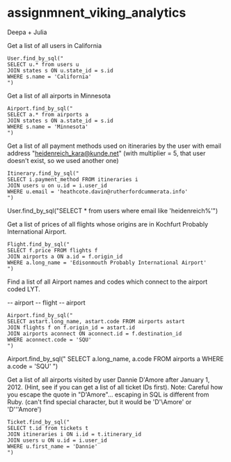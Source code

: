 # assignmnent_viking_analytics


Deepa + Julia

Get a list of all users in California
```
User.find_by_sql("
SELECT u.* from users u 
JOIN states s ON u.state_id = s.id 
WHERE s.name = 'California'
")
```
Get a list of all airports in Minnesota
```
Airport.find_by_sql("
SELECT a.* from airports a 
JOIN states s ON a.state_id = s.id 
WHERE s.name = 'Minnesota'
")
```
Get a list of all payment methods used on itineraries by the user with email address "heidenreich_kara@kunde.net" (with multiplier = 5, that user doesn't exist, so we used another one)
```
Itinerary.find_by_sql("
SELECT i.payment_method FROM itineraries i
JOIN users u on u.id = i.user_id
WHERE u.email = 'heathcote.davin@rutherfordcummerata.info'
")
```
User.find_by_sql("SELECT * from users where email like 'heidenreich%'")

Get a list of prices of all flights whose origins are in Kochfurt Probably International Airport.
```
Flight.find_by_sql("
SELECT f.price FROM flights f 
JOIN airports a ON a.id = f.origin_id
WHERE a.long_name = 'Edisonmouth Probably International Airport'
")
```
Find a list of all Airport names and codes which connect to the airport coded LYT.

-- airport -- flight -- airport
```
Airport.find_by_sql("
SELECT astart.long_name, astart.code FROM airports astart
JOIN flights f on f.origin_id = astart.id
JOIN airports aconnect ON aconnect.id = f.destination_id
WHERE aconnect.code = 'SQU'
")
```

Airport.find_by_sql("
SELECT a.long_name, a.code FROM airports a
WHERE a.code = 'SQU'
")


Get a list of all airports visited by user Dannie D'Amore after January 1, 2012. (Hint, see if you can get a list of all ticket IDs first). Note: Careful how you escape the quote in "D'Amore"... escaping in SQL is different from Ruby. (can't find special character, but it would be 'D\'\Amore' or 'D'''Amore')
```
Ticket.find_by_sql("
SELECT t.id from tickets t 
JOIN itineraries i ON i.id = t.itinerary_id
JOIN users u ON u.id = i.user_id
WHERE u.first_name = 'Dannie'
")

```
